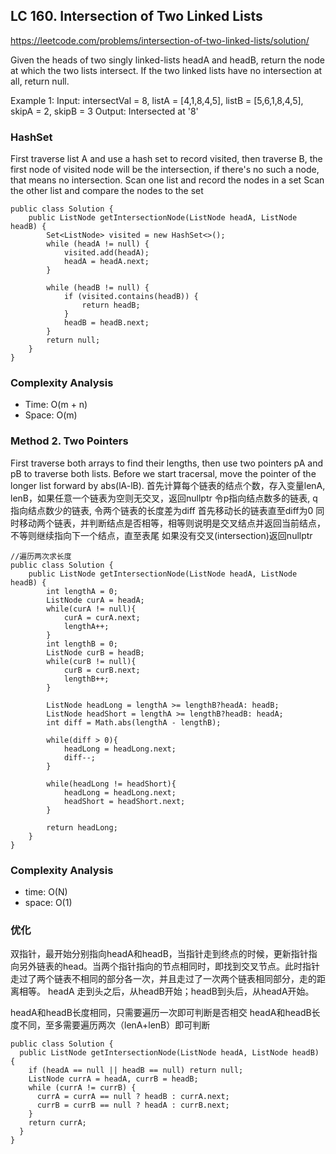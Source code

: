 ## LC 160. Intersection of Two Linked Lists
https://leetcode.com/problems/intersection-of-two-linked-lists/solution/

Given the heads of two singly linked-lists headA and headB, return the node at which the two lists intersect. If the two linked lists have no intersection at all, return null.

Example 1:
Input: intersectVal = 8, listA = [4,1,8,4,5], listB = [5,6,1,8,4,5], skipA = 2, skipB = 3
Output: Intersected at '8'

### HashSet
First traverse list A and use a hash set to record visited, then traverse B, the first node of visited node will be the intersection, if there's no such a node, that means no intersection.
Scan one list and record the nodes in a set
Scan the other list and compare the nodes to the set
```
public class Solution {
    public ListNode getIntersectionNode(ListNode headA, ListNode headB) {
        Set<ListNode> visited = new HashSet<>();
        while (headA != null) {
            visited.add(headA);
            headA = headA.next;
        }

        while (headB != null) {
            if (visited.contains(headB)) {
                return headB;
            }
            headB = headB.next;
        }
        return null;
    }
}
```
### Complexity Analysis
- Time: O(m + n)
- Space: O(m)

### Method 2. Two Pointers
First traverse both arrays to find their lengths, then use two pointers pA and pB to traverse both lists. Before we start tracersal, move the pointer of the longer list forward by abs(lA-lB).
首先计算每个链表的结点个数，存入变量lenA, lenB，如果任意一个链表为空则无交叉，返回nullptr
令p指向结点数多的链表, q指向结点数少的链表, 令两个链表的长度差为diff
首先移动长的链表直至diff为0
同时移动两个链表，并判断结点是否相等，相等则说明是交叉结点并返回当前结点，不等则继续指向下一个结点，直至表尾
如果没有交叉(intersection)返回nullptr

```
//遍历两次求长度
public class Solution {
    public ListNode getIntersectionNode(ListNode headA, ListNode headB) {
        int lengthA = 0;
        ListNode curA = headA;
        while(curA != null){
            curA = curA.next;
            lengthA++;
        }
        int lengthB = 0;
        ListNode curB = headB;
        while(curB != null){
            curB = curB.next;
            lengthB++;
        }
        
        ListNode headLong = lengthA >= lengthB?headA: headB;
        ListNode headShort = lengthA >= lengthB?headB: headA;
        int diff = Math.abs(lengthA - lengthB);
        
        while(diff > 0){
            headLong = headLong.next;
            diff--;
        }
        
        while(headLong != headShort){
            headLong = headLong.next;
            headShort = headShort.next;
        }
        
        return headLong;
    }
}

```

### Complexity Analysis
- time: O(N)
- space: O(1)

### 优化
双指针，最开始分别指向headA和headB，当指针走到终点的时候，更新指针指向另外链表的head。当两个指针指向的节点相同时，即找到交叉节点。此时指针走过了两个链表不相同的部分各一次，并且走过了一次两个链表相同部分，走的距离相等。
headA 走到头之后，从headB开始；headB到头后，从headA开始。

headA和headB长度相同，只需要遍历一次即可判断是否相交
headA和headB长度不同，至多需要遍历两次（lenA+lenB）即可判断

```
public class Solution {
  public ListNode getIntersectionNode(ListNode headA, ListNode headB) {
    if (headA == null || headB == null) return null;
    ListNode currA = headA, currB = headB;
    while (currA != currB) {
      currA = currA == null ? headB : currA.next;
      currB = currB == null ? headA : currB.next;
    }
    return currA;
  }
}
```
